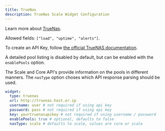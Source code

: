 ```yaml
---
title: TrueNas
description: TrueNas Scale Widget Configuration
---
```


Learn more about [TrueNas](https://www.truenas.com/).

Allowed fields: `["load", "uptime", "alerts"]`.

To create an API Key, follow [the official TrueNAS documentation](https://www.truenas.com/docs/scale/scaletutorials/toptoolbar/managingapikeys/).

A detailed pool listing is disabled by default, but can be enabled with the `enablePools` option.

The Scale and Core API's provide information on the pools in different manners. The `nasType` option choses which API response parsing should be used.

```yaml
widget:
  type: truenas
  url: http://truenas.host.or.ip
  username: user # not required if using api key
  password: pass # not required if using api key
  key: yourtruenasapikey # not required if using username / password
  enablePools: true # optional, defaults to false
  nasType: scale # defaults to scale, values are core or scale
```
